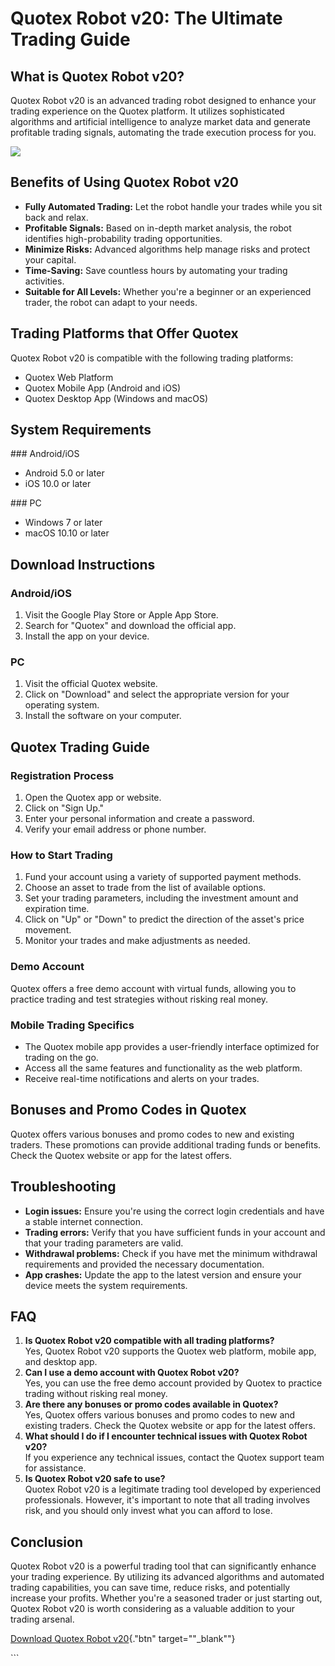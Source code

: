 # Quotex Robot v20: The Ultimate Trading Guide

## What is Quotex Robot v20?

Quotex Robot v20 is an advanced trading robot designed to enhance your
trading experience on the Quotex platform. It utilizes sophisticated
algorithms and artificial intelligence to analyze market data and
generate profitable trading signals, automating the trade execution
process for you.

[![](https://static.quotex.io/files/1_en/300_250.jpg)](https://traff.sbs/brokerqxsignupf)

## Benefits of Using Quotex Robot v20

-   **Fully Automated Trading:** Let the robot handle your trades while
    you sit back and relax.
-   **Profitable Signals:** Based on in-depth market analysis, the robot
    identifies high-probability trading opportunities.
-   **Minimize Risks:** Advanced algorithms help manage risks and
    protect your capital.
-   **Time-Saving:** Save countless hours by automating your trading
    activities.
-   **Suitable for All Levels:** Whether you\'re a beginner or an
    experienced trader, the robot can adapt to your needs.

## Trading Platforms that Offer Quotex

Quotex Robot v20 is compatible with the following trading platforms:

-   Quotex Web Platform
-   Quotex Mobile App (Android and iOS)
-   Quotex Desktop App (Windows and macOS)

## System Requirements

\### Android/iOS

-   Android 5.0 or later
-   iOS 10.0 or later

\### PC

-   Windows 7 or later
-   macOS 10.10 or later

## Download Instructions

### Android/iOS

1.  Visit the Google Play Store or Apple App Store.
2.  Search for "Quotex" and download the official app.
3.  Install the app on your device.

### PC

1.  Visit the official Quotex website.
2.  Click on "Download" and select the appropriate version for
    your operating system.
3.  Install the software on your computer.

## Quotex Trading Guide

### Registration Process

1.  Open the Quotex app or website.
2.  Click on "Sign Up."
3.  Enter your personal information and create a password.
4.  Verify your email address or phone number.

### How to Start Trading

1.  Fund your account using a variety of supported payment methods.
2.  Choose an asset to trade from the list of available options.
3.  Set your trading parameters, including the investment amount and
    expiration time.
4.  Click on "Up" or "Down" to predict the direction of the
    asset\'s price movement.
5.  Monitor your trades and make adjustments as needed.

### Demo Account

Quotex offers a free demo account with virtual funds, allowing you to
practice trading and test strategies without risking real money.

### Mobile Trading Specifics

-   The Quotex mobile app provides a user-friendly interface optimized
    for trading on the go.
-   Access all the same features and functionality as the web platform.
-   Receive real-time notifications and alerts on your trades.

## Bonuses and Promo Codes in Quotex

Quotex offers various bonuses and promo codes to new and existing
traders. These promotions can provide additional trading funds or
benefits. Check the Quotex website or app for the latest offers.

## Troubleshooting

-   **Login issues:** Ensure you\'re using the correct login credentials
    and have a stable internet connection.
-   **Trading errors:** Verify that you have sufficient funds in your
    account and that your trading parameters are valid.
-   **Withdrawal problems:** Check if you have met the minimum
    withdrawal requirements and provided the necessary documentation.
-   **App crashes:** Update the app to the latest version and ensure
    your device meets the system requirements.

## FAQ

1.  **Is Quotex Robot v20 compatible with all trading platforms?**\
    Yes, Quotex Robot v20 supports the Quotex web platform, mobile app,
    and desktop app.
2.  **Can I use a demo account with Quotex Robot v20?**\
    Yes, you can use the free demo account provided by Quotex to
    practice trading without risking real money.
3.  **Are there any bonuses or promo codes available in Quotex?**\
    Yes, Quotex offers various bonuses and promo codes to new and
    existing traders. Check the Quotex website or app for the latest
    offers.
4.  **What should I do if I encounter technical issues with Quotex Robot
    v20?**\
    If you experience any technical issues, contact the Quotex support
    team for assistance.
5.  **Is Quotex Robot v20 safe to use?**\
    Quotex Robot v20 is a legitimate trading tool developed by
    experienced professionals. However, it\'s important to note that all
    trading involves risk, and you should only invest what you can
    afford to lose.

## Conclusion

Quotex Robot v20 is a powerful trading tool that can significantly
enhance your trading experience. By utilizing its advanced algorithms
and automated trading capabilities, you can save time, reduce risks, and
potentially increase your profits. Whether you\'re a seasoned trader or
just starting out, Quotex Robot v20 is worth considering as a valuable
addition to your trading arsenal.

[Download Quotex Robot
v20](\%22https://traff.sbs/quotexonelink\%22){."btn"
target=""_blank""}

\`\`\`

